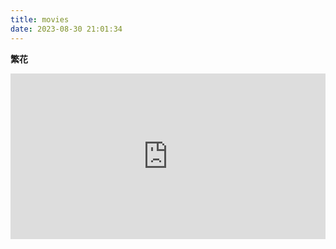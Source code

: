 ```yaml
---
title: movies
date: 2023-08-30 21:01:34
---
```


**繁花**

<iframe height='265' scrolling='no' title='繁花' src='https://yzzy1.play-cdn20.com/share/f06adf060c098f11e76fa2ff1565ba70' frameborder='no' allowtransparency='true' allowfullscreen='true' style='width: 100%;'>See the Pen <a href='https://codepen.io/jeangontijo/pen/OxVywj/'>Fancy Animated SVG Menufanhu</a> by Jean Gontijo (<a href='https://codepen.io/jeangontijo'>@jeangontijo</a>) on <a href='https://codepen.io'>CodePen</a>. </iframe>